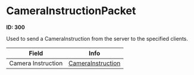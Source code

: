 # CameraInstructionPacket

__ID: 300__

Used to send a CameraInstruction from the server to the specified clients.

<table><thead><tr><th>Field</th><th>Info</th></tr></thead><tbody>
<tr><td>Camera Instruction</td><td><a href="../types/CameraInstruction.md">CameraInstruction</a></td></tr>
</tbody></table>